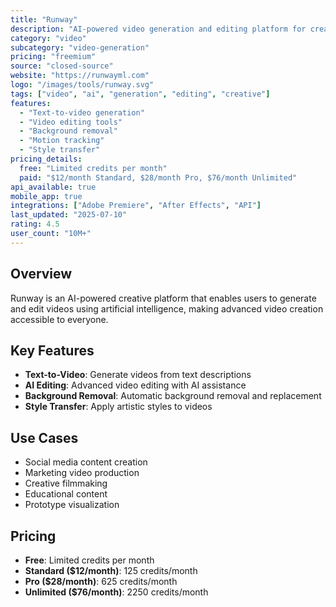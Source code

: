 ```yaml
---
title: "Runway"
description: "AI-powered video generation and editing platform for creators"
category: "video"
subcategory: "video-generation"
pricing: "freemium"
source: "closed-source"
website: "https://runwayml.com"
logo: "/images/tools/runway.svg"
tags: ["video", "ai", "generation", "editing", "creative"]
features:
  - "Text-to-video generation"
  - "Video editing tools"
  - "Background removal"
  - "Motion tracking"
  - "Style transfer"
pricing_details:
  free: "Limited credits per month"
  paid: "$12/month Standard, $28/month Pro, $76/month Unlimited"
api_available: true
mobile_app: true
integrations: ["Adobe Premiere", "After Effects", "API"]
last_updated: "2025-07-10"
rating: 4.5
user_count: "10M+"
---
```


## Overview

Runway is an AI-powered creative platform that enables users to generate and edit videos using artificial intelligence, making advanced video creation accessible to everyone.

## Key Features

- **Text-to-Video**: Generate videos from text descriptions
- **AI Editing**: Advanced video editing with AI assistance
- **Background Removal**: Automatic background removal and replacement
- **Style Transfer**: Apply artistic styles to videos

## Use Cases

- Social media content creation
- Marketing video production
- Creative filmmaking
- Educational content
- Prototype visualization

## Pricing

- **Free**: Limited credits per month
- **Standard ($12/month)**: 125 credits/month
- **Pro ($28/month)**: 625 credits/month
- **Unlimited ($76/month)**: 2250 credits/month